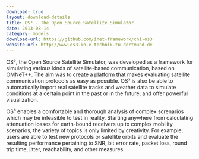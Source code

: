 ```yaml
---
download: true
layout: download-details
title: OS³ - The Open Source Satellite Simulator
date: 2013-08-14
category: models
download-url: https://github.com/inet-framework/cni-os3
website-url: http://www-os3.kn.e-technik.tu-dortmund.de
---
```


OS³, the Open Source Satellite Simulator, was developed as a framework for simulating various kinds of satellite-based communication, based on OMNeT++. The aim was to create a platform that makes evaluating satellite communication protocols as easy as possible. OS³ is also be able to automatically import real satellite tracks and weather data to simulate conditions at a certain point in the past or in the future, and offer powerful visualization.

OS³ enables a comfortable and thorough analysis of complex screnarios which may be infeasible to test in reality. Starting anywhere from calculating attenuation losses for earth-bound receivers up to complex mobility scenarios, the variety of topics is only limited by creativity. For example, users are able to test new protocols or satellite orbits and evaluate the resulting performance pertaining to SNR, bit error rate, packet loss, round trip time, jitter, reachability, and other measures.

